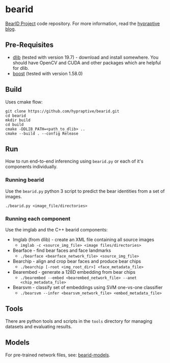 # bearid
[BearID Project](http://bearresearch.org/) code repository. For more information, read the [hypraptive blog](https://hypraptive.github.io/).

## Pre-Requisites
* [dlib](http://dlib.net/) (tested with version 19.7) - download and install somewhere. You should have OpenCV and CUDA and other packages which are helpful for dlib.
* [boost](http://www.boost.org/) (tested with version 1.58.0)

## Build
Uses cmake flow:

```
git clone https://github.com/hypraptive/bearid.git
cd bearid
mkdir build
cd build
cmake -DDLIB_PATH=<path_to_dlib> ..
cmake --build . --config Release
```

## Run
How to run end-to-end inferencing using ```bearid.py``` or each of it's components individually.

### Running bearid
Use the ```bearid.py``` python 3 script to predict the bear identities from a set of images.

```./bearid.py <image_file/directories>```

### Running each component
Use the imglab and the C++ bearid components:
* Imglab (from dlib) - create an XML file containing all source images
  * ```imglab -c <source_img_file> <image files/directories>```
* Bearface - find bear faces and face landmarks
  * ```./bearface <bearface_network_file> <source_img_file>```
* Bearchip - align and crop bear faces and produce bear chips
  * ```./bearchip [-root <img_root_dir>] <face_metadata_file>```
* Bearembed - generate a 128D embedding from bear chips
  * ```./bearembed --embed <bearembed_network_file> --anet <chip_metadata_file>```
* Bearsvm - classify set of embeddings using SVM one-vs-one classifier
  * ```./bearsvm --infer <bearsvm_network_file> <embed_metadata_file>```

## Tools
There are python tools and scripts in the `tools` directory for managing datasets and evaluating results.

## Models

For pre-trained network files, see:  [bearid-models](https://github.com/hypraptive/bearid-models).
